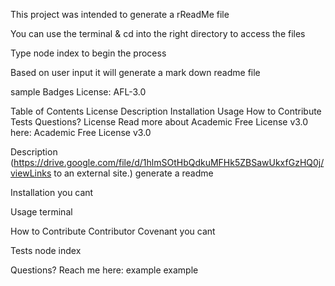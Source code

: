 
This project was intended to generate a rReadMe file 

You can use the terminal & cd into the right directory to access the files 

Type node index to begin the process 

Based on user input it will generate a mark down readme file 





sample
Badges
License: AFL-3.0

Table of Contents
License
Description
Installation
Usage
How to Contribute
Tests
Questions?
License
Read more about Academic Free License v3.0 here: Academic Free License v3.0

Description
(https://drive.google.com/file/d/1hlmSOtHbQdkuMFHk5ZBSawUkxfGzHQ0j/viewLinks to an external site.)
generate a readme

Installation
you cant

Usage
terminal

How to Contribute
Contributor Covenant
you cant

Tests
node index

Questions?
Reach me here:
example
example
